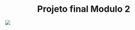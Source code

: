 <h1 align="center"> Projeto final Modulo 2 </h1>
<img src="https://cdn.jsdelivr.net/gh/devicons/devicon/icons/nodejs/nodejs-original.svg" />

